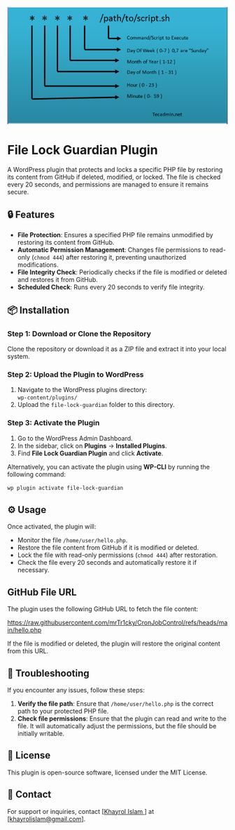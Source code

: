 ![File Lock Guardian Screenshot](cj.png)
# File Lock Guardian Plugin

A WordPress plugin that protects and locks a specific PHP file by restoring its content from GitHub if deleted, modified, or locked. The file is checked every 20 seconds, and permissions are managed to ensure it remains secure.

## 🔒 Features

- **File Protection**: Ensures a specified PHP file remains unmodified by restoring its content from GitHub.
- **Automatic Permission Management**: Changes file permissions to read-only (`chmod 444`) after restoring it, preventing unauthorized modifications.
- **File Integrity Check**: Periodically checks if the file is modified or deleted and restores it from GitHub.
- **Scheduled Check**: Runs every 20 seconds to verify file integrity.

## 📦 Installation

### Step 1: Download or Clone the Repository

Clone the repository or download it as a ZIP file and extract it into your local system.

### Step 2: Upload the Plugin to WordPress

1. Navigate to the WordPress plugins directory:  
   `wp-content/plugins/`
2. Upload the `file-lock-guardian` folder to this directory.

### Step 3: Activate the Plugin

1. Go to the WordPress Admin Dashboard.
2. In the sidebar, click on **Plugins** → **Installed Plugins**.
3. Find **File Lock Guardian Plugin** and click **Activate**.

Alternatively, you can activate the plugin using **WP-CLI** by running the following command:

```bash
wp plugin activate file-lock-guardian
```
## ⚙️ Usage

Once activated, the plugin will:

- Monitor the file `/home/user/hello.php`.
- Restore the file content from GitHub if it is modified or deleted.
- Lock the file with read-only permissions (`chmod 444`) after restoration.
- Check the file every 20 seconds and automatically restore it if necessary.

## GitHub File URL

The plugin uses the following GitHub URL to fetch the file content:

https://raw.githubusercontent.com/mrTr1cky/CronJobControl/refs/heads/main/hello.php



If the file is modified or deleted, the plugin will restore the original content from this URL.

## 🔧 Troubleshooting

If you encounter any issues, follow these steps:

1. **Verify the file path**: Ensure that `/home/user/hello.php` is the correct path to your protected PHP file.
2. **Check file permissions**: Ensure that the plugin can read and write to the file. It will automatically adjust the permissions, but the file should be initially writable.

## 📝 License

This plugin is open-source software, licensed under the MIT License.

## 📧 Contact

For support or inquiries, contact [[Khayrol Islam ](mail:khayrolislam@gmail.com)] at [khayrolislam@gmail.com].

